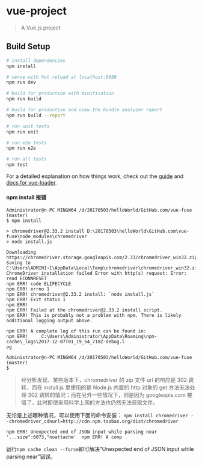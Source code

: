 # vue-project

> A Vue.js project

## Build Setup

``` bash
# install dependencies
npm install

# serve with hot reload at localhost:8080
npm run dev

# build for production with minification
npm run build

# build for production and view the bundle analyzer report
npm run build --report

# run unit tests
npm run unit

# run e2e tests
npm run e2e

# run all tests
npm test
```

For a detailed explanation on how things work, check out the [guide](http://vuejs-templates.github.io/webpack/) and [docs for vue-loader](http://vuejs.github.io/vue-loader).




#### npm install 报错 

```
Administrator@n-PC MINGW64 /d/20170503/helloWorld/GitHub.com/vue-fuse (master)
$ npm install

> chromedriver@2.33.2 install D:\20170503\helloWorld\GitHub.com\vue-fuse\node_modules\chromedriver
> node install.js

Downloading https://chromedriver.storage.googleapis.com/2.33/chromedriver_win32.zip
Saving to C:\Users\ADMINI~1\AppData\Local\Temp\chromedriver\chromedriver_win32.zip
ChromeDriver installation failed Error with http(s) request: Error: read ECONNRESET
npm ERR! code ELIFECYCLE
npm ERR! errno 1
npm ERR! chromedriver@2.33.2 install: `node install.js`
npm ERR! Exit status 1
npm ERR!
npm ERR! Failed at the chromedriver@2.33.2 install script.
npm ERR! This is probably not a problem with npm. There is likely additional logging output above.

npm ERR! A complete log of this run can be found in:
npm ERR!     C:\Users\Administrator\AppData\Roaming\npm-cache\_logs\2017-12-07T01_19_54_718Z-debug.l
og

Administrator@n-PC MINGW64 /d/20170503/helloWorld/GitHub.com/vue-fuse (master)
$
```

> 经分析发现，某些版本下，chromedriver 的 zip 文件 url 的响应是 302 跳转，而在 install.js 里使用的是 Node.js 内置的 http 对象的 get 方法无法处理 302 跳转的情况；而在另外一些情况下，则是因为 googleapis.com 被墙了，此时即使采用科学上网的方法也仍然无法获取文件。

无论是上述哪种情况，可以使用下面的命令安装：
`npm install chromedriver --chromedriver_cdnurl=http://cdn.npm.taobao.org/dist/chromedriver`


```
npm ERR! Unexpected end of JSON input while parsing near '...size":6073,"noattachm'  npm ERR! A comp
```

运行`npm cache clean --force`即可解决”Unexpected end of JSON input while parsing near”错误。
